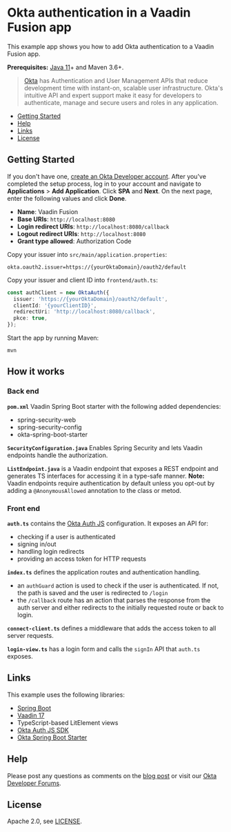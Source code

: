 # Okta authentication in a Vaadin Fusion app

This example app shows you how to add Okta authentication to a Vaadin Fusion app.

**Prerequisites:** [Java 11](https://adoptopenjdk.net/)+ and Maven 3.6+.

> [Okta](https://developer.okta.com/) has Authentication and User Management APIs that reduce development time with instant-on, scalable user infrastructure. Okta's intuitive API and expert support make it easy for developers to authenticate, manage and secure users and roles in any application.

* [Getting Started](#getting-started)
* [Help](#help)
* [Links](#links)
* [License](#license)

## Getting Started

If you don't have one, [create an Okta Developer account](https://developer.okta.com/signup/). After you've completed the setup process, log in to your account and navigate to **Applications** > **Add Application**. Click **SPA** and **Next**. On the next page, enter the following values and click **Done**.

- **Name**: Vaadin Fusion
- **Base URIs**: `http://localhost:8080`
- **Login redirect URIs**: `http://localhost:8080/callback`
- **Logout redirect URIs**: `http://localhost:8080`
- **Grant type allowed**: Authorization Code

Copy your issuer into `src/main/application.properties`:

```properties
okta.oauth2.issuer=https://{yourOktaDomain}/oauth2/default
```

Copy your issuer and client ID into `frontend/auth.ts`:

```ts
const authClient = new OktaAuth({
  issuer: 'https://{yourOktaDomain}/oauth2/default',
  clientId: '{yourClientID}',
  redirectUri: 'http://localhost:8080/callback',
  pkce: true,
});
```

Start the app by running Maven:

```
mvn
```

## How it works

### Back end

**`pom.xml`** Vaadin Spring Boot starter with the following added dependencies:

- spring-security-web
- spring-security-config
- okta-spring-boot-starter

**`SecurityConfiguration.java`** Enables Spring Security and lets Vaadin endpoints handle the authorization.

**`ListEndpoint.java`** is a Vaadin endpoint that exposes a REST endpoint and generates TS interfaces for accessing it in a type-safe manner.
**Note:** Vaadin endpoints require authentication by default unless you opt-out by adding a `@AnonymousAllowed` annotation to the class or metod.

### Front end

**`auth.ts`** contains the [Okta Auth JS](https://github.com/okta/okta-auth-js) configuration. It exposes an API for:

- checking if a user is authenticated
- signing in/out
- handling login redirects
- providing an access token for HTTP requests

**`index.ts`** defines the application routes and authentication handling.

- an `authGuard` action is used to check if the user is authenticated. If not, the path is saved and the user is redirected to `/login`
- the `/callback` route has an action that parses the response from the auth server and either redirects to the initially requested route or back to login.

**`connect-client.ts`** defines a middleware that adds the access token to all server requests.

**`login-view.ts`** has a login form and calls the `signIn` API that `auth.ts` exposes.

## Links

This example uses the following libraries:

- [Spring Boot](https://spring.io/projects/spring-boot)
- [Vaadin 17](https://vaadin.com/)
- TypeScript-based LitElement views
- [Okta Auth JS SDK](https://github.com/okta/okta-auth-js#readme)
- [Okta Spring Boot Starter](https://github.com/okta/okta-spring-boot#readme)

## Help

Please post any questions as comments on the [blog post]() or visit our [Okta Developer Forums](https://devforum.okta.com/).

## License

Apache 2.0, see [LICENSE](LICENSE).

